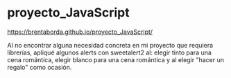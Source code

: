 # proyecto_JavaScript
https://brentaborda.github.io/proyecto_JavaScript/

Al no encontrar alguna necesidad concreta en mi proyecto que requiera librerías, apliqué algunos alerts con sweetalert2 al: elegir tinto para una cena romántica, elegir blanco para una cena romántica y al elegir "hacer un regalo" como ocasión.

